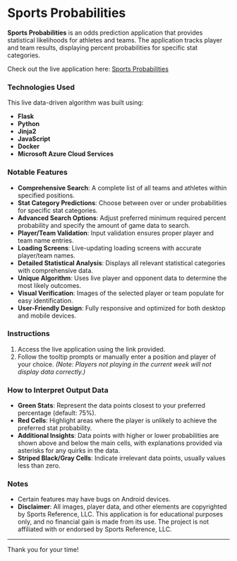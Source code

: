 # Sports Probabilities

**Sports Probabilities** is an odds prediction application that provides statistical likelihoods for athletes and teams. The application tracks player and team results, displaying percent probabilities for specific stat categories.

Check out the live application here: [Sports Probabilities](https://sports-probabilities-g3axbnfue0h6efbu.eastus2-01.azurewebsites.net/)

### Technologies Used

This live data-driven algorithm was built using:
- **Flask**
- **Python**
- **Jinja2**
- **JavaScript**
- **Docker**
- **Microsoft Azure Cloud Services**

### Notable Features

- **Comprehensive Search**: A complete list of all teams and athletes within specified positions.
- **Stat Category Predictions**: Choose between over or under probabilities for specific stat categories.
- **Advanced Search Options**: Adjust preferred minimum required percent probability and specify the amount of game data to search.
- **Player/Team Validation**: Input validation ensures proper player and team name entries.
- **Loading Screens**: Live-updating loading screens with accurate player/team names.
- **Detailed Statistical Analysis**: Displays all relevant statistical categories with comprehensive data.
- **Unique Algorithm**: Uses live player and opponent data to determine the most likely outcomes.
- **Visual Verification**: Images of the selected player or team populate for easy identification.
- **User-Friendly Design**: Fully responsive and optimized for both desktop and mobile devices.

### Instructions

1. Access the live application using the link provided.
2. Follow the tooltip prompts or manually enter a position and player of your choice. *(Note: Players not playing in the current week will not display data correctly.)*

### How to Interpret Output Data

- **Green Stats**: Represent the data points closest to your preferred percentage (default: 75%).
- **Red Cells**: Highlight areas where the player is unlikely to achieve the preferred stat probability.
- **Additional Insights**: Data points with higher or lower probabilities are shown above and below the main cells, with explanations provided via asterisks for any quirks in the data.
- **Striped Black/Gray Cells**: Indicate irrelevant data points, usually values less than zero.

### Notes

- Certain features may have bugs on Android devices.
- **Disclaimer**: All images, player data, and other elements are copyrighted by Sports Reference, LLC. This application is for educational purposes only, and no financial gain is made from its use. The project is not affiliated with or endorsed by Sports Reference, LLC.

---

Thank you for your time!
